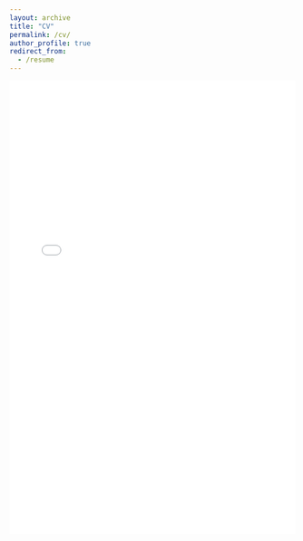 ```yaml
---
layout: archive
title: "CV"
permalink: /cv/
author_profile: true
redirect_from:
  - /resume
---
```


<iframe src="/files/Zahra_Jalali_CV_Academic.pdf" width="100%" height="800px" style="border: none;">
    Your browser does not support embedded PDFs. You can <a href="/files/Zahra_Jalali_CV_Academic.pdf">download the PDF</a> instead.
</iframe>